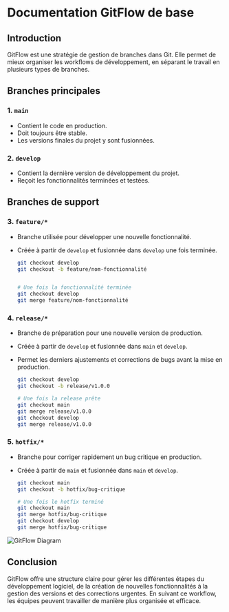 # Documentation GitFlow de base

## Introduction
GitFlow est une stratégie de gestion de branches dans Git. Elle permet de mieux organiser les workflows de développement, en séparant le travail en plusieurs types de branches.

## Branches principales

### 1. `main`
- Contient le code en production.
- Doit toujours être stable.
- Les versions finales du projet y sont fusionnées.

### 2. `develop`
- Contient la dernière version de développement du projet.
- Reçoit les fonctionnalités terminées et testées.

## Branches de support

### 3. `feature/*`
- Branche utilisée pour développer une nouvelle fonctionnalité.
- Créée à partir de `develop` et fusionnée dans `develop` une fois terminée.
  
  ```bash
  git checkout develop
  git checkout -b feature/nom-fonctionnalité


  # Une fois la fonctionnalité terminée
  git checkout develop
  git merge feature/nom-fonctionnalité
  ```

### 4. `release/*`
- Branche de préparation pour une nouvelle version de production.
- Créée à partir de `develop` et fusionnée dans `main` et `develop`.
- Permet les derniers ajustements et corrections de bugs avant la mise en production.

  ```bash
  git checkout develop
  git checkout -b release/v1.0.0

  # Une fois la release prête
  git checkout main
  git merge release/v1.0.0
  git checkout develop
  git merge release/v1.0.0
  ```

### 5. `hotfix/*`
- Branche pour corriger rapidement un bug critique en production.
- Créée à partir de `main` et fusionnée dans `main` et `develop`.

  ```bash
  git checkout main
  git checkout -b hotfix/bug-critique

  # Une fois le hotfix terminé
  git checkout main
  git merge hotfix/bug-critique
  git checkout develop
  git merge hotfix/bug-critique
  ```


![GitFlow Diagram](https://wac-cdn.atlassian.com/dam/jcr:a9cea7b7-23c3-41a7-a4e0-affa053d9ea7/04%20(1).svg?cdnVersion=1154)

## Conclusion
GitFlow offre une structure claire pour gérer les différentes étapes du développement logiciel, de la création de nouvelles fonctionnalités à la gestion des versions et des corrections urgentes. En suivant ce workflow, les équipes peuvent travailler de manière plus organisée et efficace.

